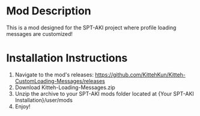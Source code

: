 # Mod Description
This is a mod designed for the SPT-AKI project where profile loading messages are customized!

# Installation Instructions
1. Navigate to the mod's releases: https://github.com/KittehKun/Kitteh-CustomLoading-Messages/releases
2. Download Kitteh-Loading-Messages.zip
3. Unzip the archive to your SPT-AKI mods folder located at {Your SPT-AKI Installation}/user/mods
4. Enjoy!